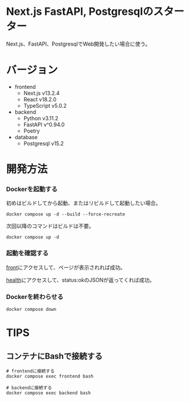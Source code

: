 # Next.js FastAPI, Postgresqlのスターター

Next.js、FastAPI、PostgresqlでWeb開発したい場合に使う。


# バージョン

- frontend
    - Next.js v13.2.4
    - React v18.2.0
    - TypeScript v5.0.2
- backend
    - Python v3.11.2
    - FastAPI v^0.94.0
    - Poetry
- database
    - Postgresql v15.2

# 開発方法

### Dockerを起動する

初めはビルドしてから起動、またはリビルドして起動したい場合。

```shell
docker compose up -d --build --force-recreate
```

次回以降のコマンドはビルドは不要。

```shell
docker compose up -d
```

### 起動を確認する
[front](http://localhost:3000)にアクセスして、ページが表示されれば成功。

[health](http://localhost:8000/health)にアクセスして、status:okのJSONが返ってくれば成功。

### Dockerを終わらせる

```shell
docker compose down
```

# TIPS

## コンテナにBashで接続する

```shell
# frontendに接続する
docker compose exec frontend bash

# backendに接続する
docker compose exec backend bash
```
